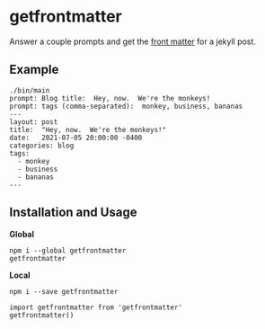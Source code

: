 # getfrontmatter

Answer a couple prompts and get the [front matter](https://jekyllrb.com/docs/front-matter/) for a jekyll post.

## Example

    ./bin/main
    prompt: Blog title:  Hey, now.  We're the monkeys!
    prompt: tags (comma-separated):  monkey, business, bananas
    ---
    layout: post
    title:  "Hey, now.  We're the monkeys!"
    date:   2021-07-05 20:00:00 -0400
    categories: blog
    tags:
      - monkey
      - business
      - bananas
    ---

## Installation and Usage


**Global**

    npm i --global getfrontmatter
    getfrontmatter

**Local**

    npm i --save getfrontmatter

    import getfrontmatter from 'getfrontmatter'
    getfrontmatter()

